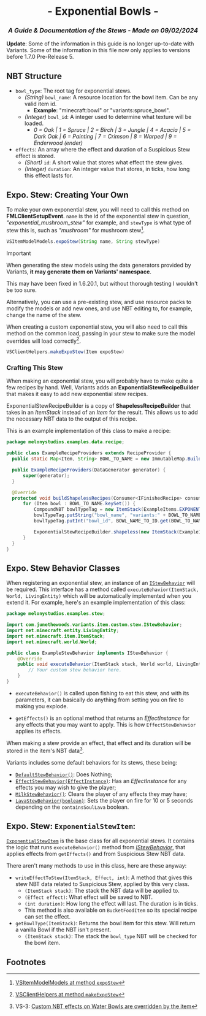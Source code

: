 # <center>- Exponential Bowls -</center>
### <center>*A Guide & Documentation of the Stews - Made on 09/02/2024*</center>

**Update**: Some of the information in this guide is no longer up-to-date with Variants. Some of the information in this file now only applies to versions before 1.7.0 Pre-Release 5.

## NBT Structure
- `bowl_type`: The root tag for exponential stews.
  - *(String)* `bowl_name`: A resource location for the bowl item. Can be any valid item id.
    - **Example**: "minecraft:bowl" or "variants:spruce_bowl".
  - *(Integer)* `bowl_id`: A integer used to determine what texture will be loaded.
    - *0 = Oak | 1 = Spruce | 2 = Birch | 3 = Jungle | 4 = Acacia | 5 = Dark Oak | 6 = Painting | 7 = Crimson | 8 = Warped | 9 = Enderwood (ender)*
- `effects`: An array where the effect and duration of a Suspicious Stew effect is stored.
  - *(Short)* `id`: A short value that stores what effect the stew gives.
  - *(Integer)* `duration`: An integer value that stores, in ticks, how long this effect lasts for.

## Expo. Stew: Creating Your Own
To make your own exponential stew, you will need to call this method on **FMLClientSetupEvent**. `name` is the id of the exponential stew in question, *"exponential_mushroom_stew"* for example, and `stewType` is what type of stew this is, such as *"mushroom"* for mushroom stew[^2].

```java
VSItemModelModels.expoStew(String name, String stewType)
```

> [!IMPORTANT]
> When generating the stew models using the data generators provided by Variants, **it may generate them on Variants' namespace**.
> 
> This may have been fixed in 1.6.20.1, but without thorough testing I wouldn't be too sure.

Alternatively, you can use a pre-existing stew, and use resource packs to modify the models or add new ones, and use NBT editing to, for example, change the name of the stew.

When creating a custom exponential stew, you will also need to call this method on the common load, passing in your stew to make sure the model overrides will load correctly[^3].

```java
VSClientHelpers.makeExpoStew(Item expoStew)
```

### Crafting This Stew

When making an exponential stew, you will probably have to make quite a few recipes by hand. Well, Variants adds an **ExponentialStewRecipeBuilder** that makes it easy to add new exponential stew recipes.

ExponentialStewRecipeBuilder is a copy of **ShapelessRecipeBuilder** that takes in an *ItemStack* instead of an *Item* for the result. This allows us to add the necessary NBT data to the output of this recipe.

This is an example implementation of this class to make a recipe:
```java
package melonystudios.examples.data.recipe;

public class ExampleRecipeProviders extends RecipeProvider {
  public static Map<Item, String> BOWL_TO_NAME = new ImmutableMap.Builder<Item, String>().put(...).build();

  public ExampleRecipeProviders(DataGenerator generator) {
      super(generator);
  }

  @Override
  protected void buildShapelessRecipes(Consumer<IFinishedRecipe> consumer) {
      for (Item bowl : BOWL_TO_NAME.keySet()) {
          CompoundNBT bowlTypeTag = new ItemStack(ExampleItems.EXPONENTIAL_EXAMPLE_STEW.get()).getOrCreateTagElement("bowl_type");
          bowlTypeTag.putString("bowl_name", "variants:" + BOWL_TO_NAME.get(bowl) + "_bowl");
          bowlTypeTag.putInt("bowl_id", BOWL_NAME_TO_ID.get(BOWL_TO_NAME.get(bowl)));

          ExponentialStewRecipeBuilder.shapeless(new ItemStack(ExampleItems.EXPONENTIAL_EXAMPLE_STEW.get())).requires(ExampleItems.ITEM_A.get()).requires(ExampleItems.ITEM_B.get()).requires(bowl).group("example_stew").unlockedBy("has_bowl", has(bowl)).save(consumer, "example:bowls/example/" + BOWL_TO_NAME.get(bowl));
      }
  }
}
```

## Expo. Stew Behavior Classes
When registering an exponential stew, an instance of an [`IStewBehavior`](https://github.com/Fabricio20106/Variants/blob/forge-1.16.5/src/main/java/com/junethewoods/variants/item/custom/stew/IStewBehavior.java) will be required. This interface has a method called `executeBehavior(ItemStack, World, LivingEntity)` which will be automatically implemented when you extend it. For example, here's an example implementation of this class:
```java
package melonystudios.examples.stew;

import com.junethewoods.variants.item.custom.stew.IStewBehavior;
import net.minecraft.entity.LivingEntity;
import net.minecraft.item.ItemStack;
import net.minecraft.world.World;

public class ExampleStewBehavior implements IStewBehavior {
    @Override
    public void executeBehavior(ItemStack stack, World world, LivingEntity livEntity) {
        // Your custom stew behavior here.
    }
}
```

- `executeBehavior()` is called upon fishing to eat this stew, and with its parameters, it can basically do anything from setting you on fire to making you explode.

- `getEffects()` is an optional method that returns an *EffectInstance* for any effects that you may want to apply. This is how `EffectStewBehavior` applies its effects.

When making a stew provide an effect, that effect and its duration will be stored in the item's NBT data[^1].

Variants includes some default behaviors for its stews, these being:
- [`DefaultStewBehavior()`](https://github.com/Fabricio20106/Variants/blob/forge-1.16.5/src/main/java/com/junethewoods/variants/item/custom/stew/custom/DefaultStewBehavior.java): Does Nothing;
- [`EffectStewBehavior(EffectInstance)`](https://github.com/Fabricio20106/Variants/blob/forge-1.16.5/src/main/java/com/junethewoods/variants/item/custom/stew/custom/EffectStewBehavior.java): Has an *EffectInstance* for any effects you may wish to give the player;
- [`MilkStewBehavior()`](https://github.com/Fabricio20106/Variants/blob/forge-1.16.5/src/main/java/com/junethewoods/variants/item/custom/stew/custom/MilkStewBehavior.java): Clears the player of any effects they may have;
- [`LavaStewBehavior(boolean)`](https://github.com/Fabricio20106/Variants/blob/forge-1.16.5/src/main/java/com/junethewoods/variants/item/custom/stew/custom/LavaStewBehavior.java): Sets the player on fire for 10 or 5 seconds depending on the `containsSoulLava` boolean.

## Expo. Stew: `ExponentialStewItem`:
[`ExponentialStewItem`](https://github.com/Fabricio20106/Variants/blob/forge-1.16.5/src/main/java/com/junethewoods/variants/item/custom/food/ExponentialSoupItem.java) is the base class for all exponential stews. It contains the logic that runs `executeBehavior()` method from [*IStewBehavior*](https://github.com/Fabricio20106/Variants/blob/forge-1.16.5/src/main/java/com/junethewoods/variants/item/custom/stew/IStewBehavior.java), that applies effects from `getEffects()` and from Suspicious Stew NBT data.

There aren't many methods to use in this class, here are these anyway:
- `writeEffectToStew(ItemStack, Effect, int)`: A method that gives this stew NBT data related to Suspicious Stew, applied by this very class.
  - `(ItemStack stack)`: The stack the NBT data will be applied to.
  - `(Effect effect)`: What effect will be saved to NBT.
  - `(int duration)`: How long the effect will last. The duration is in ticks.
  - This method is also available on `BucketFoodItem` so its special recipe can set the effect.
- `getBowlType(ItemStack)`: Returns the bowl item for this stew. Will return a vanilla Bowl if the NBT isn't present.
  - `(ItemStack stack)`: The stack the `bowl_type` NBT will be checked for the bowl item.

## Footnotes
[^1]: VS-3: [Custom NBT effects on Water Bowls are overridden by the item](https://github.com/Fabricio20106/Variants/issues/3)

[^2]: [VSItemModelModels at method `expoStew`](https://github.com/Fabricio20106/Variants/blob/forge-1.16.5/src/main/java/com/junethewoods/variants/data/models/VSItemModelModels.java#L65)

[^3]: [VSClientHelpers at method `makeExpoStew`](https://github.com/Fabricio20106/Variants/blob/forge-1.16.5/src/main/java/com/junethewoods/variants/util/VSClientHelpers.java#L130)
